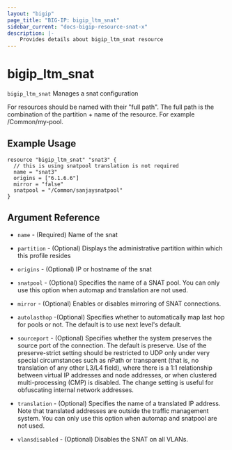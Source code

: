 ```yaml
---
layout: "bigip"
page_title: "BIG-IP: bigip_ltm_snat"
sidebar_current: "docs-bigip-resource-snat-x"
description: |-
    Provides details about bigip_ltm_snat resource
---
```


# bigip\_ltm\_snat

`bigip_ltm_snat` Manages a snat configuration

For resources should be named with their "full path". The full path is the combination of the partition + name of the resource. For example /Common/my-pool.


## Example Usage


```hcl
resource "bigip_ltm_snat" "snat3" {
  // this is using snatpool translation is not required
  name = "snat3"
  origins = ["6.1.6.6"]
  mirror = "false"
  snatpool = "/Common/sanjaysnatpool"
}

```      

## Argument Reference

* `name` - (Required) Name of the snat

* `partition` - (Optional) Displays the administrative partition within which this profile resides

* `origins` - (Optional) IP or hostname of the snat

* `snatpool` - (Optional) Specifies the name of a SNAT pool. You can only use this option when automap and translation are not used.

* `mirror` - (Optional) Enables or disables mirroring of SNAT connections.

* `autolasthop` -(Optional) Specifies whether to automatically map last hop for pools or not. The default is to use next level's default.

* `sourceport` - (Optional) Specifies whether the system preserves the source port of the connection. The default is preserve. Use of the preserve-strict setting should be restricted to UDP only under very special circumstances such as nPath or transparent (that is, no translation of any other L3/L4 field), where there is a 1:1 relationship between virtual IP addresses and node addresses, or when clustered multi-processing (CMP) is disabled. The change setting is useful for obfuscating internal network addresses.

* `translation` - (Optional) Specifies the name of a translated IP address. Note that translated addresses are outside the traffic management system. You can only use this option when automap and snatpool are not used.

* `vlansdisabled` - (Optional) Disables the SNAT on all VLANs.
